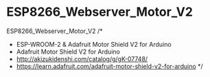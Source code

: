 # ESP8266_Webserver_Motor_V2
ESP8266_Webserver_Motor_V2
/*
 * ESP-WROOM-2 & Adafruit Motor Shield V2 for Arduino
 * Adafruit Motor Shield V2 for Arduino 
 *  http://akizukidenshi.com/catalog/g/gK-07748/
 *  https://learn.adafruit.com/adafruit-motor-shield-v2-for-arduino
 */
